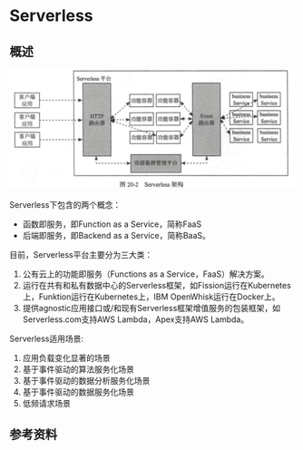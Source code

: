 

# Serverless



## 概述



![Serverless架构](./images/serverless-01.png)



Serverless下包含的两个概念：
- 函数即服务，即Function as a Service，简称FaaS
- 后端即服务，即Backend as a Service，简称BaaS。



目前，Serverless平台主要分为三大类：
1. 公有云上的功能即服务（Functions as a Service，FaaS）解决方案。
2. 运行在共有和私有数据中心的Serverless框架，如Fission运行在Kubernetes上，Funktion运行在Kubernetes上，IBM OpenWhisk运行在Docker上。
3. 提供agnostic应用接口或/和现有Serverless框架增值服务的包装框架，如Serverless.com支持AWS Lambda，Apex支持AWS Lambda。



Serverless适用场景:
1. 应用负载变化显著的场景
2. 基于事件驱动的算法服务化场景
3. 基于事件驱动的数据分析服务化场景
4. 基于事件驱动的数据服务化场景
5. 低频请求场景



## 参考资料
